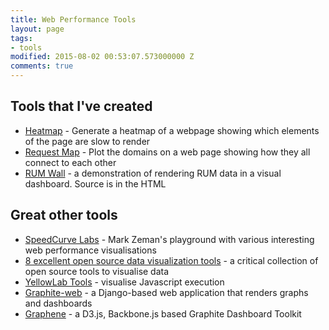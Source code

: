 ```yaml
---
title: Web Performance Tools
layout: page
tags:
- tools
modified: 2015-08-02 00:53:07.573000000 Z
comments: true
---
```


## Tools that I've created
 * [Heatmap](http://heatmap.webperf.tools/) - Generate a heatmap of a webpage showing which elements of the page are slow to render
 * [Request Map](http://requestmap.webperf.tools/) - Plot the domains on a web page showing how they all connect to each other
 * [RUM Wall](http://rumwall.webperf.tools/) - a demonstration of rendering RUM data in a visual dashboard. Source is in the HTML

## Great other tools
 * [SpeedCurve Labs](http://lab.speedcurve.com/) - Mark Zeman's playground with various interesting web performance visualisations
 * [8 excellent open source data visualization tools](http://opensource.com/life/15/6/eight-open-source-data-visualization-tools) - a critical collection of open source tools to visualise data
 * [YellowLab Tools](http://yellowlab.tools/) - visualise Javascript execution
 * [Graphite-web](https://github.com/graphite-project/graphite-web) - a Django-based web application that renders graphs and dashboards
 * [Graphene](https://jondot.github.io/graphene/) - a D3.js, Backbone.js based Graphite Dashboard Toolkit
  
